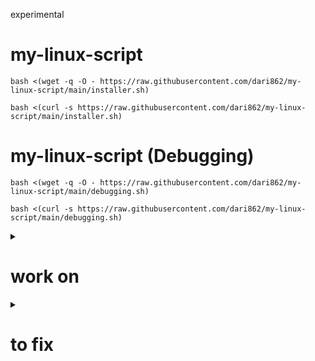 experimental

# my-linux-script

```
bash <(wget -q -O - https://raw.githubusercontent.com/dari862/my-linux-script/main/installer.sh)
```

```
bash <(curl -s https://raw.githubusercontent.com/dari862/my-linux-script/main/installer.sh)
```

# my-linux-script (Debugging)

```
bash <(wget -q -O - https://raw.githubusercontent.com/dari862/my-linux-script/main/debugging.sh)
```

```
bash <(curl -s https://raw.githubusercontent.com/dari862/my-linux-script/main/debugging.sh)
```

<details>
<summary><h1>work on</h1></summary>

	number of installed appes : echo $(( $(dpkg-query -l | wc -l) - 5 ))
  	
	shortcut on bspwm & openbox
	
	test down on bspwm & openbox

	spedd up zsh & bash
	
</details>


<details>
<summary><h1>to fix</h1></summary>

	error: tray: Failed to put tray above 0x3800001 in the stack (XCB_MATCH (8))

</details>
